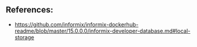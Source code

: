 

## References:

- https://github.com/informix/informix-dockerhub-readme/blob/master/15.0.0.0/informix-developer-database.md#local-storage
